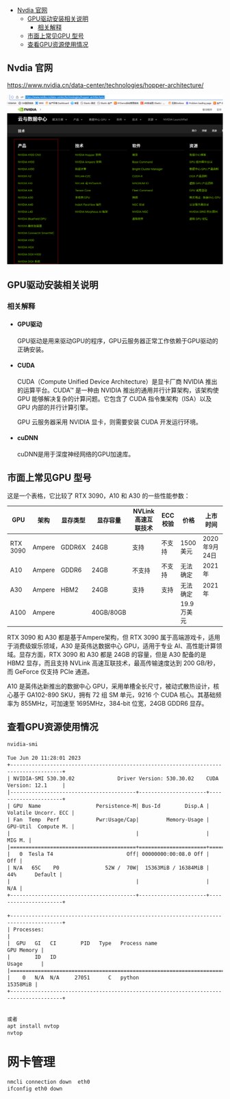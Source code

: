- [Nvdia 官网](#nvdia-官网)
  - [GPU驱动安装相关说明](#gpu驱动安装相关说明)
    - [相关解释](#相关解释)
  - [市面上常见GPU 型号](#市面上常见gpu-型号)
  - [查看GPU资源使用情况](#查看gpu资源使用情况)



## Nvdia 官网
https://www.nvidia.cn/data-center/technologies/hopper-architecture/

![Alt text](pic/001.png)


## GPU驱动安装相关说明

### 相关解释

* #### GPU驱动

  GPU驱动是用来驱动GPU的程序，GPU云服务器正常工作依赖于GPU驱动的正确安装。
* #### CUDA

  CUDA（Compute Unified Device Architecture）是显卡厂商 NVIDIA
  推出的运算平台。CUDA™ 是一种由 NVIDIA 推出的通用并行计算架构，该架构使 GPU 能够解决复杂的计算问题。它包含了 CUDA
  指令集架构（ISA）以及 GPU 内部的并行计算引擎。

  GPU 云服务器采用 NVIDIA 显卡，则需要安装 CUDA 开发运行环境。
* #### cuDNN

  cuDNN是用于深度神经网络的GPU加速库。


## 市面上常见GPU 型号

这是一个表格，它比较了 RTX 3090，A10 和 A30 的一些性能参数：

| GPU      | 架构   | 显存类型 | 显存容量 | NVLink 高速互联技术 | ECC 校验 | 价格 | 上市时间 |
| -------- | ------ | -------- | -------- | ------------------- | -------- | -------- | -------- |
| RTX 3090 | Ampere | GDDR6X   | 24GB     | 支持                | 不支持   | 	1500 美元 | 2020年9月24日 |
| A10      | Ampere | GDDR6    | 24GB     | 不支持              | 不支持   | 无法确定 | 2021年 |
| A30      | Ampere | HBM2     | 24GB     | 支持                | 支持     | 无法确定 | 2021年 |
| A100      | Ampere |      |   40GB/80GB   |                 |      | 19.9万美元 |  |

RTX 3090 和 A30 都是基于Ampere架构，但 RTX 3090 属于高端游戏卡，适用于消费级娱乐领域，A30 是英伟达数据中心 GPU，适用于专业 AI、高性能计算领域。显存方面，RTX 3090 和 A30 都是 24GB 的容量，但是 A30 配备的是 HBM2 显存，而且支持 NVLink 高速互联技术，最高传输速度达到 200 GB/秒，而 GeForce 仅支持 PCIe 通道。

A10 是英伟达新推出的数据中心 GPU，采用单槽全长尺寸，被动式散热设计，核心基于 GA102-890 SKU，拥有 72 组 SM 单元，9216 个 CUDA 核心。其基础频率为 855MHz，可加速至 1695MHz，384-bit 位宽，24GB GDDR6 显存。



## 查看GPU资源使用情况

```plaintext
nvidia-smi

Tue Jun 20 11:28:01 2023     
+---------------------------------------------------------------------------------------+
| NVIDIA-SMI 530.30.02              Driver Version: 530.30.02    CUDA Version: 12.1     |
|-----------------------------------------+----------------------+----------------------+
| GPU  Name                  Persistence-M| Bus-Id        Disp.A | Volatile Uncorr. ECC |
| Fan  Temp  Perf            Pwr:Usage/Cap|         Memory-Usage | GPU-Util  Compute M. |
|                                         |                      |               MIG M. |
|=========================================+======================+======================|
|   0  Tesla T4                        Off| 00000000:00:08.0 Off |                  Off |
| N/A   65C    P0               52W /  70W|  15363MiB / 16384MiB |     44%      Default |
|                                         |                      |                  N/A |
+-----------------------------------------+----------------------+----------------------+

+---------------------------------------------------------------------------------------+
| Processes:                                                                            |
|  GPU   GI   CI        PID   Type   Process name                            GPU Memory |
|        ID   ID                                                             Usage      |
|=======================================================================================|
|    0   N/A  N/A     27051      C   python                                    15358MiB |
+---------------------------------------------------------------------------------------+


或者
apt install nvtop
nvtop
```

# 网卡管理
```sh
nmcli connection down  eth0
ifconfig eth0 down
```